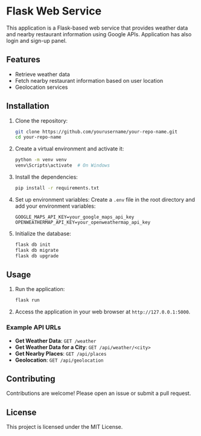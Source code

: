 # Flask Web Service

This application is a Flask-based web service that provides weather data and nearby restaurant information using Google APIs. Application has also login and sign-up panel.

## Features
- Retrieve weather data
- Fetch nearby restaurant information based on user location
- Geolocation services

## Installation

1. Clone the repository:
    ```sh
    git clone https://github.com/yourusername/your-repo-name.git
    cd your-repo-name
    ```

2. Create a virtual environment and activate it:
    ```sh
    python -m venv venv
    venv\Scripts\activate  # On Windows
    ```

3. Install the dependencies:
    ```sh
    pip install -r requirements.txt
    ```

4. Set up environment variables:
    Create a `.env` file in the root directory and add your environment variables:
    ```properties
    GOOGLE_MAPS_API_KEY=your_google_maps_api_key
    OPENWEATHERMAP_API_KEY=your_openweathermap_api_key
    ```

5. Initialize the database:
    ```sh
    flask db init
    flask db migrate
    flask db upgrade
    ```

## Usage

1. Run the application:
    ```sh
    flask run
    ```

2. Access the application in your web browser at `http://127.0.0.1:5000`.

### Example API URLs

- **Get Weather Data**: `GET /weather`
- **Get Weather Data for a City**: `GET /api/weather/<city>`
- **Get Nearby Places**: `GET /api/places`
- **Geolocation**: `GET /api/geolocation`

## Contributing

Contributions are welcome! Please open an issue or submit a pull request.

## License

This project is licensed under the MIT License.
